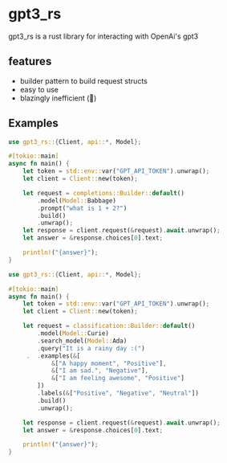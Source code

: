 # gpt3_rs

gpt3_rs is a rust library for interacting with OpenAi's gpt3

## features

- builder pattern to build request structs
- easy to use
- blazingly inefficient (:rocket:)

## Examples

```rust
use gpt3_rs::{Client, api::*, Model};

#[tokio::main]
async fn main() {
    let token = std::env::var("GPT_API_TOKEN").unwrap();
    let client = Client::new(token);

    let request = completions::Builder::default()
        .model(Model::Babbage)
        .prompt("what is 1 + 2?")
        .build()
        .unwrap();
    let response = client.request(&request).await.unwrap();
    let answer = &response.choices[0].text;

    println!("{answer}");
}
```

```rust
use gpt3_rs::{Client, api::*, Model};

#[tokio::main]
async fn main() {
    let token = std::env::var("GPT_API_TOKEN").unwrap();
    let client = Client::new(token);

    let request = classification::Builder::default()
        .model(Model::Curie)
        .search_model(Model::Ada)
        .query("It is a rainy day :(")
     .  .examples(&[
            &["A happy moment", "Positive"],
            &["I am sad.", "Negative"],
            &["I am feeling awesome", "Positive"]
        ])
        .labels(&["Positive", "Negative", "Neutral"])
        .build()
        .unwrap();

    let response = client.request(&request).await.unwrap();
    let answer = &response.choices[0].text;

    println!("{answer}");
}
```
